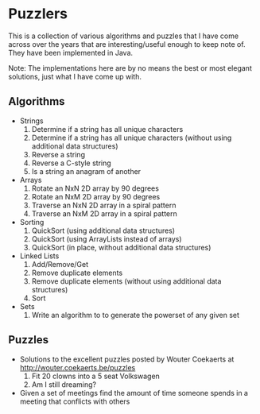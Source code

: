 # Puzzlers

This is a collection of various algorithms and puzzles that I have come across over the years that are interesting/useful enough to keep note of.
They have been implemented in Java.

Note: The implementations here are by no means the best or most elegant solutions, just what I have come up with.

## Algorithms

* Strings
  1. Determine if a string has all unique characters
  1. Determine if a string has all unique characters (without using additional data structures)
  1. Reverse a string
  1. Reverse a C-style string
  1. Is a string an anagram of another
* Arrays
  1. Rotate an NxN 2D array by 90 degrees
  1. Rotate an NxM 2D array by 90 degrees
  1. Traverse an NxN 2D array in a spiral pattern
  1. Traverse an NxM 2D array in a spiral pattern
* Sorting
  1. QuickSort (using additional data structures)
  1. QuickSort (using ArrayLists instead of arrays)
  1. QuickSort (in place, without additional data structures)
* Linked Lists
  1. Add/Remove/Get
  1. Remove duplicate elements
  1. Remove duplicate elements (without using additional data structures)
  1. Sort
* Sets
  1. Write an algorithm to to generate the powerset of any given set

## Puzzles

* Solutions to the excellent puzzles posted by Wouter Coekaerts at http://wouter.coekaerts.be/puzzles
  1. Fit 20 clowns into a 5 seat Volkswagen
  1. Am I still dreaming?
* Given a set of meetings find the amount of time someone spends in a meeting that conflicts with others
